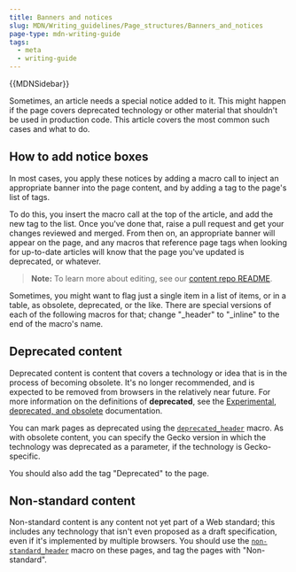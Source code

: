 ```yaml
---
title: Banners and notices
slug: MDN/Writing_guidelines/Page_structures/Banners_and_notices
page-type: mdn-writing-guide
tags:
  - meta
  - writing-guide
---
```


{{MDNSidebar}}

Sometimes, an article needs a special notice added to it.
This might happen if the page covers deprecated technology or other material that shouldn't be used in production code.
This article covers the most common such cases and what to do.

## How to add notice boxes

In most cases, you apply these notices by adding a macro call to inject an appropriate banner into the page content, and by adding a tag to the page's list of tags.

To do this, you insert the macro call at the top of the article, and add the new tag to the list.
Once you've done that, raise a pull request and get your changes reviewed and merged.
From then on, an appropriate banner will appear on the page, and any macros that reference page tags when looking for up-to-date articles will know that the page you've updated is deprecated, or whatever.

> **Note:** To learn more about editing, see our [content repo README](https://github.com/mdn/content).

Sometimes, you might want to flag just a single item in a list of items, or in a table, as obsolete, deprecated, or the like.
There are special versions of each of the following macros for that; change "\_header" to "\_inline" to the end of the macro's name.

## Deprecated content

Deprecated content is content that covers a technology or idea that is in the process of becoming obsolete.
It's no longer recommended, and is expected to be removed from browsers in the relatively near future.
For more information on the definitions of **deprecated**, see the [Experimental, deprecated, and obsolete](/en-US/docs/MDN/Writing_guidelines/Experimental_deprecated_obsolete) documentation.

You can mark pages as deprecated using the [`deprecated_header`](https://github.com/mdn/yari/blob/main/kumascript/macros/Deprecated_Header.ejs) macro.
As with obsolete content, you can specify the Gecko version in which the technology was deprecated as a parameter, if the technology is Gecko-specific.

You should also add the tag "Deprecated" to the page.

## Non-standard content

Non-standard content is any content not yet part of a Web standard; this includes any technology that isn't even proposed as a draft specification, even if it's implemented by multiple browsers.
You should use the [`non-standard_header`](https://github.com/mdn/yari/blob/main/kumascript/macros/Non-standard_Header.ejs) macro on these pages, and tag the pages with "Non-standard".
